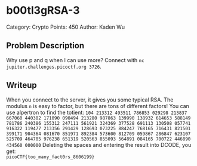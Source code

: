 # b00tl3gRSA-3
Category: Crypto
Points: 450
Author: Kaden Wu
## Problem Description
Why use p and q when I can use more? Connect with `nc jupiter.challenges.picoctf.org 3726`.
## Writeup
When you connect to the server, it gives you some typical RSA. The modulus `n` is easy to factor, but there are tons of different factors! You can use alpertron to find the totient:
`104 213312 493511 786853 029298 213837 667060 440382 171090 090494 213280 987863 139990 138932 614653 588149 781786 240386 155312 247111 561921 324369 377528 691113 130508 057741 916322 119477 213356 291429 128693 073225 884247 768165 716431 821501 399171 904364 081670 851971 892384 573600 812709 059867 286847 623107 525709 464705 976238 651319 520563 855093 564891 084165 700722 446890 434560 000000`
Deleting the spaces and entering the result into DCODE, you get:
<br>
`picoCTF{too_many_fact0rs_8606199}`
